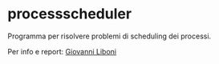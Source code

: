 processscheduler
================

Programma per risolvere problemi di scheduling dei processi.

Per info e report: [Giovanni Liboni](mailto:giovanni.liboni@live.com)